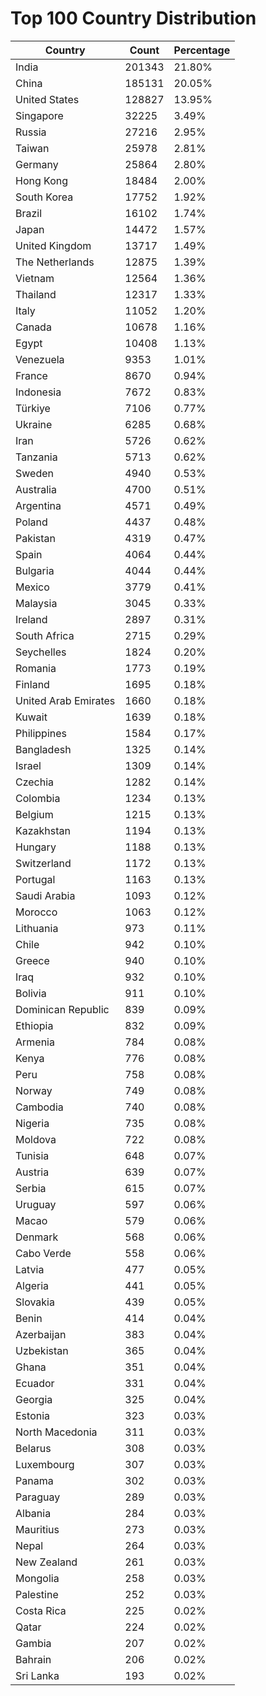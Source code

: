 # Top 100 Country Distribution
| Country | Count | Percentage |
|----|----|----|
| India | 201343 | 21.80% |
| China | 185131 | 20.05% |
| United States | 128827 | 13.95% |
| Singapore | 32225 | 3.49% |
| Russia | 27216 | 2.95% |
| Taiwan | 25978 | 2.81% |
| Germany | 25864 | 2.80% |
| Hong Kong | 18484 | 2.00% |
| South Korea | 17752 | 1.92% |
| Brazil | 16102 | 1.74% |
| Japan | 14472 | 1.57% |
| United Kingdom | 13717 | 1.49% |
| The Netherlands | 12875 | 1.39% |
| Vietnam | 12564 | 1.36% |
| Thailand | 12317 | 1.33% |
| Italy | 11052 | 1.20% |
| Canada | 10678 | 1.16% |
| Egypt | 10408 | 1.13% |
| Venezuela | 9353 | 1.01% |
| France | 8670 | 0.94% |
| Indonesia | 7672 | 0.83% |
| Türkiye | 7106 | 0.77% |
| Ukraine | 6285 | 0.68% |
| Iran | 5726 | 0.62% |
| Tanzania | 5713 | 0.62% |
| Sweden | 4940 | 0.53% |
| Australia | 4700 | 0.51% |
| Argentina | 4571 | 0.49% |
| Poland | 4437 | 0.48% |
| Pakistan | 4319 | 0.47% |
| Spain | 4064 | 0.44% |
| Bulgaria | 4044 | 0.44% |
| Mexico | 3779 | 0.41% |
| Malaysia | 3045 | 0.33% |
| Ireland | 2897 | 0.31% |
| South Africa | 2715 | 0.29% |
| Seychelles | 1824 | 0.20% |
| Romania | 1773 | 0.19% |
| Finland | 1695 | 0.18% |
| United Arab Emirates | 1660 | 0.18% |
| Kuwait | 1639 | 0.18% |
| Philippines | 1584 | 0.17% |
| Bangladesh | 1325 | 0.14% |
| Israel | 1309 | 0.14% |
| Czechia | 1282 | 0.14% |
| Colombia | 1234 | 0.13% |
| Belgium | 1215 | 0.13% |
| Kazakhstan | 1194 | 0.13% |
| Hungary | 1188 | 0.13% |
| Switzerland | 1172 | 0.13% |
| Portugal | 1163 | 0.13% |
| Saudi Arabia | 1093 | 0.12% |
| Morocco | 1063 | 0.12% |
| Lithuania | 973 | 0.11% |
| Chile | 942 | 0.10% |
| Greece | 940 | 0.10% |
| Iraq | 932 | 0.10% |
| Bolivia | 911 | 0.10% |
| Dominican Republic | 839 | 0.09% |
| Ethiopia | 832 | 0.09% |
| Armenia | 784 | 0.08% |
| Kenya | 776 | 0.08% |
| Peru | 758 | 0.08% |
| Norway | 749 | 0.08% |
| Cambodia | 740 | 0.08% |
| Nigeria | 735 | 0.08% |
| Moldova | 722 | 0.08% |
| Tunisia | 648 | 0.07% |
| Austria | 639 | 0.07% |
| Serbia | 615 | 0.07% |
| Uruguay | 597 | 0.06% |
| Macao | 579 | 0.06% |
| Denmark | 568 | 0.06% |
| Cabo Verde | 558 | 0.06% |
| Latvia | 477 | 0.05% |
| Algeria | 441 | 0.05% |
| Slovakia | 439 | 0.05% |
| Benin | 414 | 0.04% |
| Azerbaijan | 383 | 0.04% |
| Uzbekistan | 365 | 0.04% |
| Ghana | 351 | 0.04% |
| Ecuador | 331 | 0.04% |
| Georgia | 325 | 0.04% |
| Estonia | 323 | 0.03% |
| North Macedonia | 311 | 0.03% |
| Belarus | 308 | 0.03% |
| Luxembourg | 307 | 0.03% |
| Panama | 302 | 0.03% |
| Paraguay | 289 | 0.03% |
| Albania | 284 | 0.03% |
| Mauritius | 273 | 0.03% |
| Nepal | 264 | 0.03% |
| New Zealand | 261 | 0.03% |
| Mongolia | 258 | 0.03% |
| Palestine | 252 | 0.03% |
| Costa Rica | 225 | 0.02% |
| Qatar | 224 | 0.02% |
| Gambia | 207 | 0.02% |
| Bahrain | 206 | 0.02% |
| Sri Lanka | 193 | 0.02% |
